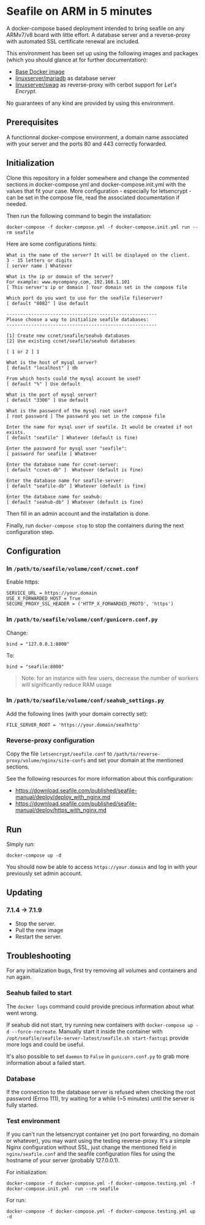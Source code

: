 # Seafile on ARM in 5 minutes

A docker-compose based deployment intended to bring seafile on any ARMv7/v8 board with little effort. A database server and a reverse-proxy with automated SSL certificate renewal are included.

This environment has been set up using the following images and packages (which you should glance at for further documentation):

- [Base Docker image]( https://github.com/ChatDeBlofeld/seafile-arm-docker-base )
- [linuxserver/mariadb]( https://hub.docker.com/r/linuxserver/mariadb ) as database server
- [linuxserver/swag]( https://github.com/linuxserver/docker-swag ) as reverse-proxy with cerbot support for _Let's Encrypt_.

No guarantees of any kind are provided by using this environment.

## Prerequisites

A functionnal docker-compose environment, a domain name associated with your server and the ports 80 and 443 correctly forwarded. 

## Initialization

Clone this repository in a folder somewhere and change the commented sections in docker-compose.yml and docker-compose.init.yml with the values that fit your case. More configuration - especially for letsencrypt - can be set in the compose file, read the associated documentation if needed.

Then run the following command to begin the installation:

```
docker-compose -f docker-compose.yml -f docker-compose.init.yml run --rm seafile
```

Here are some configurations hints:

```
What is the name of the server? It will be displayed on the client.
3 - 15 letters or digits
[ server name ] Whatever

What is the ip or domain of the server?
For example: www.mycompany.com, 192.168.1.101
[ This server's ip or domain ] Your domain set in the compose file

Which port do you want to use for the seafile fileserver?
[ default "8082" ] Use default

-------------------------------------------------------
Please choose a way to initialize seafile databases:
-------------------------------------------------------

[1] Create new ccnet/seafile/seahub databases
[2] Use existing ccnet/seafile/seahub databases

[ 1 or 2 ] 1

What is the host of mysql server?
[ default "localhost" ] db

From which hosts could the mysql account be used?
[ default "%" ] Use default

What is the port of mysql server?
[ default "3306" ] Use default

What is the password of the mysql root user?
[ root password ] The password you set in the compose file

Enter the name for mysql user of seafile. It would be created if not exists.
[ default "seafile" ] Whatever (default is fine)

Enter the password for mysql user "seafile":
[ password for seafile ] Whatever

Enter the database name for ccnet-server:
[ default "ccnet-db" ]  Whatever (default is fine)

Enter the database name for seafile-server:
[ default "seafile-db" ] Whatever (default is fine)

Enter the database name for seahub:
[ default "seahub-db" ] Whatever (default is fine)
```

Then fill in an admin account and the installation is done.

Finally, run `docker-compose stop` to stop the containers during the next configuration step.

## Configuration

### In `/path/to/seafile/volume/conf/ccnet.conf` 

Enable https:

```
SERVICE_URL = https://your.domain
USE_X_FORWARDED_HOST = True
SECURE_PROXY_SSL_HEADER = ('HTTP_X_FORWARDED_PROTO', 'https')
```

### In `/path/to/seafile/volume/conf/gunicorn.conf.py`

Change:

`bind = "127.0.0.1:8000"`

To:

`bind = "seafile:8000"`

>Note: for an instance with few users, decrease the number of workers will significantly reduce RAM usage

### In `/path/to/seafile/volume/conf/seahub_settings.py` 

Add the following lines (with your domain correctly set):

```
FILE_SERVER_ROOT = 'https://your.domain/seafhttp'
```

### Reverse-proxy configuration

Copy the file `letsencrypt/seafile.conf` to `/path/to/reverse-proxy/volume/nginx/site-confs` and set your domain at the mentioned sections.

See the following resources for more information about this configuration:

- https://download.seafile.com/published/seafile-manual/deploy/deploy_with_nginx.md
- https://download.seafile.com/published/seafile-manual/deploy/https_with_nginx.md

## Run

Simply run:

```
docker-compose up -d
```

You should now be able to access `https://your.domain` and log in with your previously set admin account.

## Updating

### 7.1.4 -> 7.1.9

- Stop the server.
- Pull the new image
- Restart the server.

## Troubleshooting

For any initialization bugs, first try removing all volumes and containers and run again.

### Seahub failed to start

The `docker logs` command could provide precious information about what went wrong.

If seahub did not start, try running new containers with `docker-compose up -d --force-recreate`. Manually start it inside the container with `/opt/seafile/seafile-server-latest/seafile.sh start-fastcgi` provide more logs and could be useful.

It's also possible to set `daemon` to `False` in `gunicorn.conf.py` to grab more information about a failed start.

### Database

If the connection to the database server is refused when checking the root password (Errno 111), try waiting for a while (~5 minutes) until the server is fully started.

### Test environment

If you can't run the letsencrypt container yet (no port forwarding, no domain or whatever), you may want using the testing reverse-proxy. It's a simple Nginx configuration without SSL, just change the mentioned field in `nginx/seafile.conf` and the seafile configuration files for using the hostname of your server (probably 127.0.0.1).

For initialization:

```
docker-compose -f docker-compose.yml -f docker-compose.testing.yml -f docker-compose.init.yml  run --rm seafile
```

For run:

```
docker-compose -f docker-compose.yml -f docker-compose.testing.yml up -d
```
